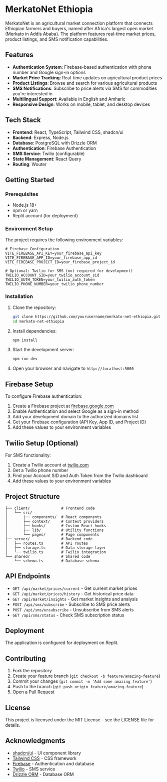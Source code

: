 # MerkatoNet Ethiopia

MerkatoNet is an agricultural market connection platform that connects Ethiopian farmers and buyers, named after Africa's largest open market (Merkato in Addis Ababa). The platform features real-time market prices, product listings, and SMS notification capabilities.

## Features

- **Authentication System**: Firebase-based authentication with phone number and Google sign-in options
- **Market Price Tracking**: Real-time updates on agricultural product prices
- **Product Listings**: Browse and search for various agricultural products
- **SMS Notifications**: Subscribe to price alerts via SMS for commodities you're interested in
- **Multilingual Support**: Available in English and Amharic
- **Responsive Design**: Works on mobile, tablet, and desktop devices

## Tech Stack

- **Frontend**: React, TypeScript, Tailwind CSS, shadcn/ui
- **Backend**: Express, Node.js
- **Database**: PostgreSQL with Drizzle ORM
- **Authentication**: Firebase Authentication
- **SMS Service**: Twilio (configurable)
- **State Management**: React Query
- **Routing**: Wouter

## Getting Started

### Prerequisites

- Node.js 18+
- npm or yarn
- Replit account (for deployment)

### Environment Setup

The project requires the following environment variables:

```
# Firebase Configuration
VITE_FIREBASE_API_KEY=your_firebase_api_key
VITE_FIREBASE_APP_ID=your_firebase_app_id
VITE_FIREBASE_PROJECT_ID=your_firebase_project_id

# Optional: Twilio for SMS (not required for development)
TWILIO_ACCOUNT_SID=your_twilio_account_sid
TWILIO_AUTH_TOKEN=your_twilio_auth_token
TWILIO_PHONE_NUMBER=your_twilio_phone_number
```

### Installation

1. Clone the repository:
   ```bash
   git clone https://github.com/yourusername/merkato-net-ethiopia.git
   cd merkato-net-ethiopia
   ```

2. Install dependencies:
   ```bash
   npm install
   ```

3. Start the development server:
   ```bash
   npm run dev
   ```

4. Open your browser and navigate to `http://localhost:5000`

## Firebase Setup

To configure Firebase authentication:

1. Create a Firebase project at [firebase.google.com](https://console.firebase.google.com/)
2. Enable Authentication and select Google as a sign-in method
3. Add your development domain to the authorized domains list
4. Get your Firebase configuration (API Key, App ID, and Project ID)
5. Add these values to your environment variables

## Twilio Setup (Optional)

For SMS functionality:

1. Create a Twilio account at [twilio.com](https://www.twilio.com/)
2. Get a Twilio phone number
3. Find your Account SID and Auth Token from the Twilio dashboard
4. Add these values to your environment variables

## Project Structure

```
├── client/              # Frontend code
│   └── src/
│       ├── components/  # React components
│       ├── context/     # Context providers
│       ├── hooks/       # Custom React hooks
│       ├── lib/         # Utility functions
│       └── pages/       # Page components
├── server/              # Backend code
│   ├── routes.ts        # API routes
│   ├── storage.ts       # Data storage layer
│   └── twilio.ts        # Twilio integration
└── shared/              # Shared code
    └── schema.ts        # Database schema
```

## API Endpoints

- `GET /api/market/prices/current` - Get current market prices
- `GET /api/market/prices/history` - Get historical price data
- `GET /api/market/insights` - Get market insights and analysis
- `POST /api/sms/subscribe` - Subscribe to SMS price alerts
- `POST /api/sms/unsubscribe` - Unsubscribe from SMS alerts
- `GET /api/sms/status` - Check SMS subscription status

## Deployment

The application is configured for deployment on Replit.

## Contributing

1. Fork the repository
2. Create your feature branch (`git checkout -b feature/amazing-feature`)
3. Commit your changes (`git commit -m 'Add some amazing feature'`)
4. Push to the branch (`git push origin feature/amazing-feature`)
5. Open a Pull Request

## License

This project is licensed under the MIT License - see the LICENSE file for details.

## Acknowledgments

- [shadcn/ui](https://ui.shadcn.com/) - UI component library
- [Tailwind CSS](https://tailwindcss.com/) - CSS framework
- [Firebase](https://firebase.google.com/) - Authentication and database
- [Twilio](https://www.twilio.com/) - SMS service
- [Drizzle ORM](https://orm.drizzle.team/) - Database ORM